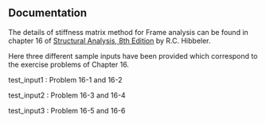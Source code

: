 ## Documentation

The details of stiffness matrix method for Frame analysis can be found in chapter 16 of [Structural Analysis, 8th Edition](https://www.candle.center/references/structural-analysis-eighth-edition-by-r.c.-hibbeler) by R.C. Hibbeler.

Here three different sample inputs have been provided which correspond to the exercise problems of Chapter 16. 

test_input1 : Problem 16-1 and 16-2

test_input2 : Problem 16-3 and 16-4

test_input3 : Problem 16-5 and 16-6
